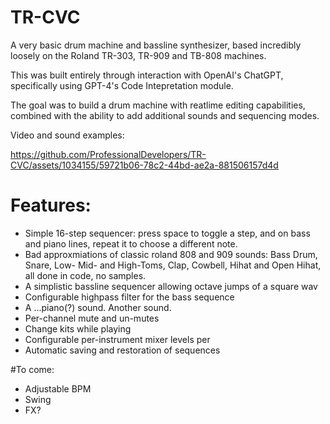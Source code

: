 # TR-CVC

A very basic drum machine and bassline synthesizer, based incredibly loosely on the Roland TR-303, TR-909 and TB-808 machines.

This was built entirely through interaction with OpenAI's ChatGPT, specifically using GPT-4's Code Intepretation module.

The goal was to build a drum machine with reatlime editing capabilities, combined with the ability to add additional sounds and sequencing modes. 

Video and sound examples:

https://github.com/ProfessionalDevelopers/TR-CVC/assets/1034155/59721b06-78c2-44bd-ae2a-881506157d4d

# Features:
- Simple 16-step sequencer: press space to toggle a step, and on bass and piano lines, repeat it to choose a different note.
- Bad approxmiations of classic roland 808 and 909 sounds: Bass Drum, Snare, Low- Mid- and High-Toms, Clap, Cowbell, Hihat and Open Hihat, all done in code, no samples.
- A simplistic bassline sequencer allowing octave jumps of a square wav
- Configurable highpass filter for the bass sequence
- A ...piano(?) sound. Another sound.
- Per-channel mute and un-mutes
- Change kits while playing
- Configurable per-instrument mixer levels per
- Automatic saving and restoration of sequences

#To come:
- Adjustable BPM
- Swing
- FX?